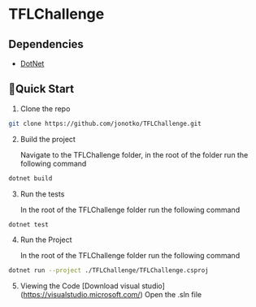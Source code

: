 # TFLChallenge

## Dependencies
* [DotNet](https://dotnet.microsoft.com/en-us/learn/dotnet/hello-world-tutorial/install)

## 🚀Quick Start

1. Clone the repo
```bash
git clone https://github.com/jonotko/TFLChallenge.git
```
2. Build the project 

   Navigate to the TFLChallenge folder, in the root of the folder run the following command
   
```bash
dotnet build
```

3. Run the tests
   
   In the root of the TFLChallenge folder run the  following command
   
```bash
dotnet test
```

4. Run the Project
   
   In the root of the TFLChallenge folder run the following command
   
```bash
dotnet run --project ./TFLChallenge/TFLChallenge.csproj
```

5. Viewing the Code
   [Download visual studio] (https://visualstudio.microsoft.com/)
   Open the .sln file 
